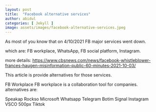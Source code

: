 ```yaml
---
layout: post
title:  "Facebook alternative services"
author: abidul
categories: [ Jekyll ]
image: assets/images/facebook-alternative-services.jpeg
---
```

As most of you know that on 4/10/2021 FB major services went down.

which are: FB workplace, WhatsApp, FB social platform, Instagram.

more details: https://www.cbsnews.com/news/facebook-whistleblower-frances-haugen-misinformation-public-60-minutes-2021-10-03/

This article is provide alternatives for those services.

FB Workplace
FB workplace is a collaboration tool for companies. alternatives are:

Speakap
Rockso
Microsoft
Whatsapp
Telegram
Botim
Signal
Instagram
VSCO
500px
Tiktok
